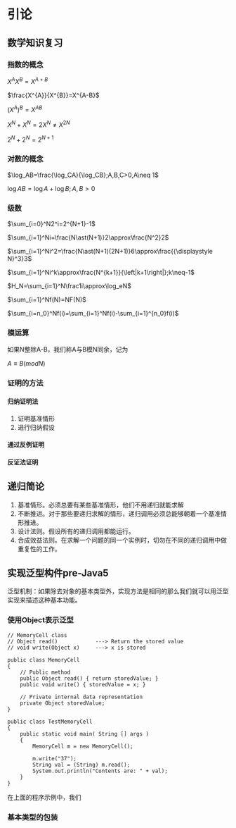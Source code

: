 # 引论

## 数学知识复习

### 指数的概念

$X^{A}X^{B}=X^{A+B}$

$\frac{X^{A}}{X^{B}}=X^{A-B}$

$(X^{A})^{B}=X^{AB}$

$X^{N}+X^{N}=2X^{N}\neq X^{2N}$

$2^{N}+2^{N}=2^{N+1}$

### 对数的概念

$\log_AB=\frac{\log_CA}{\log_CB};A,B,C>0,A\neq 1$

$\log AB=\log A+\log B;A,B>0$

### 级数

$\sum_{i=0}^N2^i=2^{N+1}-1$

$\sum_{i=1}^Ni=\frac{N\ast(N+1)}2\approx\frac{N^2}2$

$\sum_{i=1}^Ni^2=\frac{N\ast(N+1)(2N+1)}6\approx\frac{{\displaystyle N}^3}3$

$\sum_{i=1}^Ni^k\approx\frac{N^{k+1}}{\left|k+1\right|};k\neq-1$

$H_N=\sum_{i=1}^N\frac1i\approx\log_eN$

$\sum_{i=1}^Nf(N)=NF(N)$

$\sum_{i=n_0}^Nf(i)=\sum_{i=1}^Nf(i)-\sum_{i=1}^{n_0}f(i)$

### 模运算

如果N整除A-B，我们称A与B模N同余，记为

$A\equiv B(modN)$

### 证明的方法

#### 归纳证明法

1. 证明基准情形
2. 进行归纳假设

#### 通过反例证明

#### 反证法证明

## 递归简论

1. 基准情形。必须总要有某些基准情形，他们不用递归就能求解
2. 不断推进。对于那些要递归求解的情形，递归调用必须总能够朝着一个基准情形推进。
3. 设计法则。假设所有的递归调用都能运行。
4. 合成效益法则。在求解一个问题的同一个实例时，切勿在不同的递归调用中做重复性的工作。

## 实现泛型构件pre-Java5

泛型机制：如果除去对象的基本类型外，实现方法是相同的那么我们就可以用泛型实现来描述这种基本功能。

### 使用Object表示泛型

```
// MemoryCell class
// Object read()            ---> Return the stored value
// void write(Object x)     ---> x is stored

public class MemoryCell
{
    // Public method
    public Object read() { return storedValue; }
    public void write() { storedValue = x; }

    // Private internal data representation
    private Object storedValue;
}

public class TestMemoryCell
{
    public static void main( String [] args )
    {
        MemoryCell m = new MemoryCell();

        m.write("37");
        String val = (String) m.read();
        System.out.println("Contents are: " + val);
    }
}
```

在上面的程序示例中，我们

### 基本类型的包装